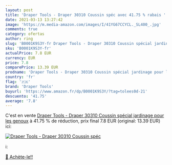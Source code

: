```yaml
---
layout: post
title: 'Draper Tools - Draper 30310 Coussin spéc avec 41.75 % rabais '
date: 2021-03-13 13:27:42
image: 'https://m.media-amazon.com/images/I/41YG67CCYCL._SL400_.jpg'
comments: true
category: ofertas
author: ring
slug: 'B0001K9S3Y-fr Draper Tools - Draper 30310 Coussin spécial jardinage pour...'
sku: 'B0001K9S3Y-fr'
actualPrice: 7.8 EUR
currency: EUR
price: 7.8
comparePrice: 13.39 EUR
prodname: 'Draper Tools - Draper 30310 Coussin spécial jardinage pour les genoux'
country: 'fr'
flag: '🇫🇷'
brand: 'Draper Tools'
buyurl: 'https://www.amazon.fr/dp/B0001K9S3Y/?tag=tolees0d-21'
descuento: '41.75'
average: '7.8'
---
```


C'est en vente [Draper Tools - Draper 30310 Coussin spécial jardinage pour les genoux](https://www.amazon.fr/dp/B0001K9S3Y/?tag=tolees0d-21)  à  41.75 % de réduction, prix final  7.8 EUR (original: 13.39 EUR) ici:

[![Draper Tools - Draper 30310 Coussin spéc](https://m.media-amazon.com/images/I/41YG67CCYCL._SL400_.jpg)](https://www.amazon.fr/dp/B0001K9S3Y/?tag=tolees0d-21)

ℹ️:


[🛒 Achète-le!!](https://www.amazon.fr/dp/B0001K9S3Y/?tag=tolees0d-21)
